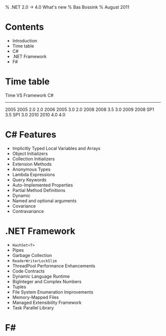 % .NET 2.0 -> 4.0 What's new
% Bas Bossink
% August 2011

# Contents

- Introduction
- Time table
- C# 
- .NET Framework
- F#

# Time table
Time   VS        Framework   C# 
----- --------- ----------- -----
2005      2005        2.0    2.0 
2006      2005        3.0    2.0 
2008      2008        3.5    3.0 
2009  2008 SP1    3.5 SP1    3.0 
2010      2010        4.0    4.0 

# C# Features
- Implicitly Typed Local Variables and Arrays
- Object Initializers
- Collection Initializers
- Extension Methods
- Anonymous Types
- Lambda Expressions
- Query Keywords
- Auto-Implemented Properties
- Partial Method Definitions
- Dynamic
- Named and optional arguments
- Covariance
- Contravariance

# .NET Framework
- `HashSet<T>`
- Pipes
- Garbage Collection
- `ReaderWriterLockSlim`
- ThreadPool Performance Enhancements
- Code Contracts
- Dynamic Language Runtime
- BigInteger and Complex Numbers
- Tuples
- File System Enumeration Improvements
- Memory-Mapped Files
- Managed Extensibility Framework
- Task Parallel Library

# F#


